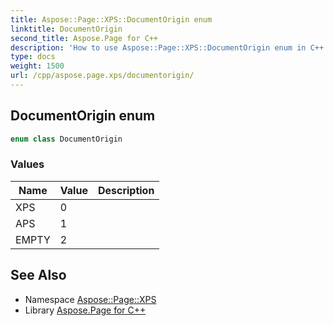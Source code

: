 ```yaml
---
title: Aspose::Page::XPS::DocumentOrigin enum
linktitle: DocumentOrigin
second_title: Aspose.Page for C++
description: 'How to use Aspose::Page::XPS::DocumentOrigin enum in C++.'
type: docs
weight: 1500
url: /cpp/aspose.page.xps/documentorigin/
---
```

## DocumentOrigin enum




```cpp
enum class DocumentOrigin
```

### Values

| Name | Value | Description |
| --- | --- | --- |
| XPS | 0 |  |
| APS | 1 |  |
| EMPTY | 2 |  |

## See Also

* Namespace [Aspose::Page::XPS](../)
* Library [Aspose.Page for C++](../../)
